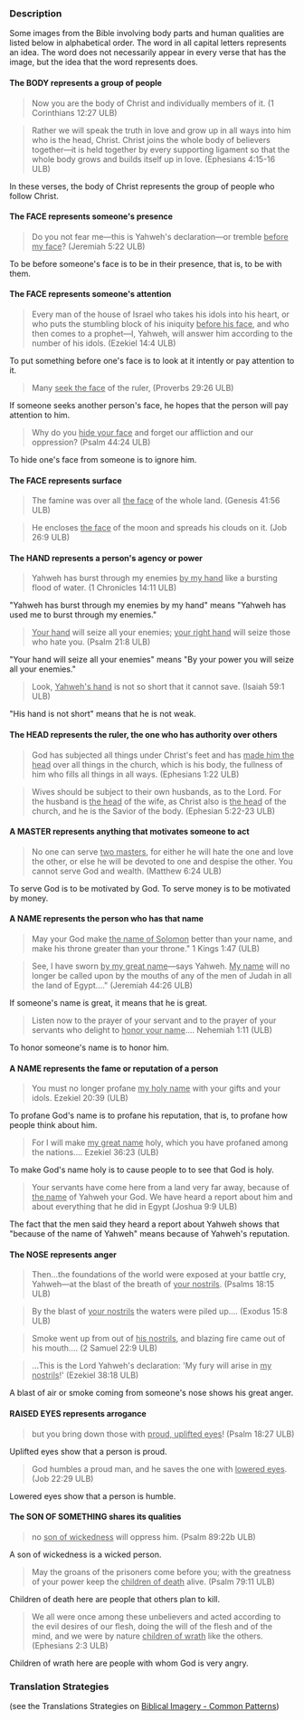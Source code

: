 
### Description

Some images from the Bible involving body parts and human qualities are listed below in alphabetical order. The word in all capital letters represents an idea. The word does not necessarily appear in every verse that has the image, but the idea that the word represents does.

#### The BODY represents a group of people

> Now you are the body of Christ and individually members of it. (1 Corinthians 12:27 ULB)

<blockquote>Rather we will speak the truth in love and grow up in all ways into him who is the head, Christ. Christ joins the whole body of believers together—it is held together by every supporting ligament so that the whole body grows and builds itself up in love. (Ephesians 4:15-16 ULB) </blockquote>

In these verses, the body of Christ represents the group of people who follow Christ.


#### The FACE represents someone's presence

>Do you not fear me—this is Yahweh's declaration—or tremble <u>before my face</u>? (Jeremiah 5:22 ULB)

To be before someone's face is to be in their presence, that is, to be with them.

#### The FACE represents someone's attention

> Every man of the house of Israel who takes his idols into his heart, or who puts the stumbling block of his iniquity <u>before his face</u>, and who then comes to a prophet—I, Yahweh, will answer him according to the number of his idols. (Ezekiel 14:4 ULB)

To put something before one's face is to look at it intently or pay attention to it.

> Many <u>seek the face</u> of the ruler, (Proverbs 29:26 ULB)

If someone seeks another person's face, he hopes that the person will pay attention to him.

>Why do you <u>hide your face</u> and forget our affliction and our oppression?  (Psalm 44:24 ULB)

To hide one's face from someone is to ignore him.

#### The FACE represents surface

>The famine was over all <u>the face</u> of the whole land. (Genesis 41:56 ULB)

<blockquote> He encloses <u>the face</u> of the moon and spreads his clouds on it. (Job 26:9 ULB) </blockquote>


#### The HAND represents a person's agency or power

> Yahweh has burst through my enemies <u>by my hand</u> like a bursting flood of water. (1 Chronicles 14:11 ULB)

"Yahweh has burst through my enemies by my hand" means "Yahweh has used me to burst through my enemies."

><u>Your hand</u> will seize all your enemies; <u>your right hand</u> will seize those who hate you. (Psalm 21:8 ULB)

"Your hand will seize all your enemies" means "By your power you will seize all your enemies."

>Look, <u>Yahweh's hand</u> is not so short that it cannot save. (Isaiah 59:1 ULB)

"His hand is not short" means that he is not weak.

#### The HEAD represents the ruler, the one who has authority over others

>God has subjected all things under Christ's feet and has <u>made him the head</u> over all things in the church, which is his body, the fullness of him who fills all things in all ways. (Ephesians 1:22 ULB)


<blockquote>Wives should be subject to their own husbands, as to the Lord. For the husband is <u>the head</u> of the wife, as Christ also is <u>the head</u> of the church, and he is the Savior of the body. (Ephesian 5:22-23 ULB)</blockquote>


#### A MASTER represents anything that motivates someone to act

>No one can serve <u>two masters</u>, for either he will hate the one and love the other, or else he will be devoted to one and despise the other. You cannot serve God and wealth. (Matthew 6:24 ULB)

To serve God is to be motivated by God. To serve money is to be motivated by money.

#### A NAME represents the person who has that name

>May your God make <u>the name of Solomon</u> better than your name, and make his throne greater than your throne." 1 Kings 1:47 (ULB)


<blockquote> See, I have sworn <u>by my great name</u>—says Yahweh. <u>My name</u> will no longer be called upon by the mouths of any of the men of Judah in all the land of Egypt…."  (Jeremiah 44:26 ULB) </blockquote>


If someone's name is great, it means that he is great.

>Listen now to the prayer of your servant and to the prayer of your servants who delight to <u>honor your name</u>…. Nehemiah 1:11 (ULB)


To honor someone's name is to honor him.

#### A NAME represents the fame or reputation of a person

>You must no longer profane <u>my holy name</u> with your gifts and your idols. Ezekiel 20:39 (ULB)


To profane God's name is to profane his reputation, that is, to profane how people think about him.

>For I will make <u>my great name</u> holy, which you have profaned among the nations…. Ezekiel 36:23 (ULB)


To make God's name holy is to cause people to to see that God is holy.

>Your servants have come here from a land very far away, because of <u>the name</u> of Yahweh your God. We have heard a report about him and about everything that he did in Egypt (Joshua 9:9 ULB)


The fact that the men said they heard a report about Yahweh shows that "because of the name of Yahweh" means because of Yahweh's reputation.

#### The NOSE represents anger

>Then…the foundations of the world were exposed at your battle cry, Yahweh—at the blast of the breath of <u>your nostrils</u>. (Psalms 18:15 ULB)


<blockquote>By the blast of <u>your nostrils</u> the waters were piled up….  (Exodus 15:8 ULB)</blockquote>


>Smoke went up from out of <u>his nostrils</u>, and blazing fire came out of his mouth…. (2 Samuel 22:9 ULB)


<blockquote>…This is the Lord Yahweh's declaration: 'My fury will arise in <u>my nostrils</u>!'  (Ezekiel 38:18 ULB)</blockquote>


A blast of air or smoke coming from someone's nose shows his great anger.

#### RAISED EYES represents arrogance

> but you bring down those with <u>proud, uplifted eyes</u>!  (Psalm 18:27 ULB)


Uplifted eyes show that a person is proud.

> God humbles a proud man, and he saves the one with <u>lowered eyes</u>. (Job 22:29 ULB)


Lowered eyes show that a person is humble.

#### The SON OF SOMETHING shares its qualities

> no <u>son of wickedness</u> will oppress him. (Psalm 89:22b ULB)


A son of wickedness is a wicked person.

> May the groans of the prisoners come before you;
> with the greatness of your power keep the <u>children of death</u> alive. (Psalm 79:11 ULB)


Children of death here are people that others plan to kill.

>We all were once among these unbelievers and acted according to the evil desires of our flesh, doing the will of the flesh and of the mind, and we were by nature <u>children of wrath</u> like the others. (Ephesians 2:3 ULB)


Children of wrath here are people with whom God is very angry.

### Translation Strategies

(see the Translations Strategies on [Biblical Imagery - Common Patterns](../bita-part1/01.md))
